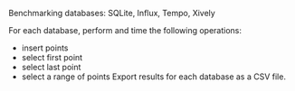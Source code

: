 Benchmarking databases: SQLite, Influx, Tempo, Xively

For each database, perform and time the following operations:
* insert points
* select first point
* select last point
* select a range of points
Export results for each database as a CSV file.
